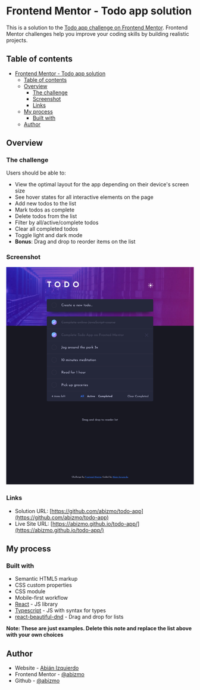 # Frontend Mentor - Todo app solution

This is a solution to the [Todo app challenge on Frontend Mentor](https://www.frontendmentor.io/challenges/todo-app-Su1_KokOW). Frontend Mentor challenges help you improve your coding skills by building realistic projects.

## Table of contents

- [Frontend Mentor - Todo app solution](#frontend-mentor---todo-app-solution)
  - [Table of contents](#table-of-contents)
  - [Overview](#overview)
    - [The challenge](#the-challenge)
    - [Screenshot](#screenshot)
    - [Links](#links)
  - [My process](#my-process)
    - [Built with](#built-with)
  - [Author](#author)

## Overview

### The challenge

Users should be able to:

- View the optimal layout for the app depending on their device's screen size
- See hover states for all interactive elements on the page
- Add new todos to the list
- Mark todos as complete
- Delete todos from the list
- Filter by all/active/complete todos
- Clear all completed todos
- Toggle light and dark mode
- **Bonus**: Drag and drop to reorder items on the list

### Screenshot

![](./screenshot.jpg)

### Links

- Solution URL: [https://github.com/abizmo/todo-app](https://github.com/abizmo/todo-app)
- Live Site URL: [https://abizmo.github.io/todo-app/](https://abizmo.github.io/todo-app/)

## My process

### Built with

- Semantic HTML5 markup
- CSS custom properties
- CSS module
- Mobile-first workflow
- [React](https://reactjs.org/) - JS library
- [Typescript](https://www.typescriptlang.org/) - JS with syntax for types
- [react-beautiful-dnd](https://github.com/atlassian/react-beautiful-dnd) - Drag and drop for lists

**Note: These are just examples. Delete this note and replace the list above with your own choices**

## Author

- Website - [Abián Izquierdo](https://www.abizmo.dev)
- Frontend Mentor - [@abizmo](https://www.frontendmentor.io/profile/abizmo)
- Github - [@abizmo](https://www.github.com/abizmo)
